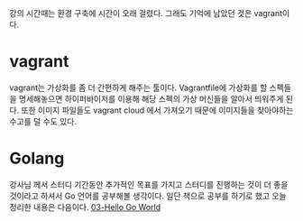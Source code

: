 강의 시간때는 환경 구축에 시간이 오래 걸렸다. 그래도 기억에 남았던 것은 vagrant이다.

# vagrant
vagrant는 가상화를 좀 더 간편하게 해주는 툴이다. Vagrantfile에 가상화를 할 스펙들을 명세해놓으면 하이퍼바이저를 이용해 해당 스펙의 가상 머신들을 알아서 띄워주게 된다. 또한 이미지 파일들도 vagrant cloud 에서 가져오기 때문에 이미지들을 찾아야하는 수고를 덜 수도 있다.

# Golang
강사님 께서 스터디 기간동안 추가적인 목표를 가지고 스터디를 진행하는 것이 더 좋을 것이라고 하셔서 Go 언어를 공부해볼 생각이다. 일단 책으로 공부를 하기로 했고 오늘 정리한 내용은 다음이다.
[03-Hello Go World](03-Hello%20Go%20World.md)
